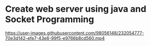 # Create web server using java and Socket Programming



https://user-images.githubusercontent.com/98056148/232054777-70e3d142-efe7-43e6-99f5-e9766b8cd560.mp4

